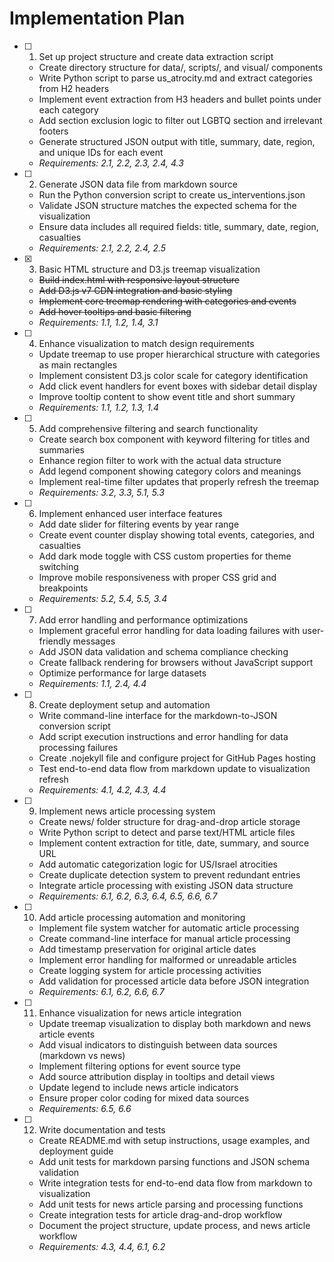 # Implementation Plan

- [ ] 1. Set up project structure and create data extraction script
  - Create directory structure for data/, scripts/, and visual/ components
  - Write Python script to parse us_atrocity.md and extract categories from H2 headers
  - Implement event extraction from H3 headers and bullet points under each category
  - Add section exclusion logic to filter out LGBTQ section and irrelevant footers
  - Generate structured JSON output with title, summary, date, region, and unique IDs for each event
  - _Requirements: 2.1, 2.2, 2.3, 2.4, 4.3_

- [ ] 2. Generate JSON data file from markdown source
  - Run the Python conversion script to create us_interventions.json
  - Validate JSON structure matches the expected schema for the visualization
  - Ensure data includes all required fields: title, summary, date, region, casualties
  - _Requirements: 2.1, 2.2, 2.4, 2.5_

- [x] 3. Basic HTML structure and D3.js treemap visualization
  - ~~Build index.html with responsive layout structure~~
  - ~~Add D3.js v7 CDN integration and basic styling~~
  - ~~Implement core treemap rendering with categories and events~~
  - ~~Add hover tooltips and basic filtering~~
  - _Requirements: 1.1, 1.2, 1.4, 3.1_

- [ ] 4. Enhance visualization to match design requirements
  - Update treemap to use proper hierarchical structure with categories as main rectangles
  - Implement consistent D3.js color scale for category identification
  - Add click event handlers for event boxes with sidebar detail display
  - Improve tooltip content to show event title and short summary
  - _Requirements: 1.1, 1.2, 1.3, 1.4_

- [ ] 5. Add comprehensive filtering and search functionality
  - Create search box component with keyword filtering for titles and summaries
  - Enhance region filter to work with the actual data structure
  - Add legend component showing category colors and meanings
  - Implement real-time filter updates that properly refresh the treemap
  - _Requirements: 3.2, 3.3, 5.1, 5.3_

- [ ] 6. Implement enhanced user interface features
  - Add date slider for filtering events by year range
  - Create event counter display showing total events, categories, and casualties
  - Add dark mode toggle with CSS custom properties for theme switching
  - Improve mobile responsiveness with proper CSS grid and breakpoints
  - _Requirements: 5.2, 5.4, 5.5, 3.4_

- [ ] 7. Add error handling and performance optimizations
  - Implement graceful error handling for data loading failures with user-friendly messages
  - Add JSON data validation and schema compliance checking
  - Create fallback rendering for browsers without JavaScript support
  - Optimize performance for large datasets
  - _Requirements: 1.1, 2.4, 4.4_

- [ ] 8. Create deployment setup and automation
  - Write command-line interface for the markdown-to-JSON conversion script
  - Add script execution instructions and error handling for data processing failures
  - Create .nojekyll file and configure project for GitHub Pages hosting
  - Test end-to-end data flow from markdown update to visualization refresh
  - _Requirements: 4.1, 4.2, 4.3, 4.4_

- [ ] 9. Implement news article processing system
  - Create news/ folder structure for drag-and-drop article storage
  - Write Python script to detect and parse text/HTML article files
  - Implement content extraction for title, date, summary, and source URL
  - Add automatic categorization logic for US/Israel atrocities
  - Create duplicate detection system to prevent redundant entries
  - Integrate article processing with existing JSON data structure
  - _Requirements: 6.1, 6.2, 6.3, 6.4, 6.5, 6.6, 6.7_

- [ ] 10. Add article processing automation and monitoring
  - Implement file system watcher for automatic article processing
  - Create command-line interface for manual article processing
  - Add timestamp preservation for original article dates
  - Implement error handling for malformed or unreadable articles
  - Create logging system for article processing activities
  - Add validation for processed article data before JSON integration
  - _Requirements: 6.1, 6.2, 6.6, 6.7_

- [ ] 11. Enhance visualization for news article integration
  - Update treemap visualization to display both markdown and news article events
  - Add visual indicators to distinguish between data sources (markdown vs news)
  - Implement filtering options for event source type
  - Add source attribution display in tooltips and detail views
  - Update legend to include news article indicators
  - Ensure proper color coding for mixed data sources
  - _Requirements: 6.5, 6.6_

- [ ] 12. Write documentation and tests
  - Create README.md with setup instructions, usage examples, and deployment guide
  - Add unit tests for markdown parsing functions and JSON schema validation
  - Write integration tests for end-to-end data flow from markdown to visualization
  - Add unit tests for news article parsing and processing functions
  - Create integration tests for article drag-and-drop workflow
  - Document the project structure, update process, and news article workflow
  - _Requirements: 4.3, 4.4, 6.1, 6.2_